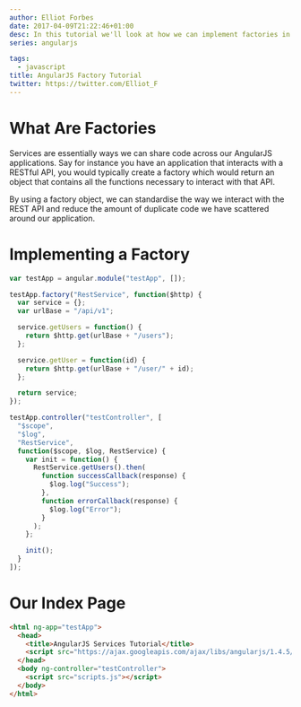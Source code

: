 ```yaml
---
author: Elliot Forbes
date: 2017-04-09T21:22:46+01:00
desc: In this tutorial we'll look at how we can implement factories in AngularJS
series: angularjs

tags:
  - javascript
title: AngularJS Factory Tutorial
twitter: https://twitter.com/Elliot_F
---
```


# What Are Factories

Services are essentially ways we can share code across our AngularJS
applications. Say for instance you have an application that interacts with a
RESTful API, you would typically create a factory which would return an object
that contains all the functions necessary to interact with that API.

By using a factory object, we can standardise the way we interact with the REST
API and reduce the amount of duplicate code we have scattered around our
application.

# Implementing a Factory

```js
var testApp = angular.module("testApp", []);

testApp.factory("RestService", function($http) {
  var service = {};
  var urlBase = "/api/v1";

  service.getUsers = function() {
    return $http.get(urlBase + "/users");
  };

  service.getUser = function(id) {
    return $http.get(urlBase + "/user/" + id);
  };

  return service;
});

testApp.controller("testController", [
  "$scope",
  "$log",
  "RestService",
  function($scope, $log, RestService) {
    var init = function() {
      RestService.getUsers().then(
        function successCallback(response) {
          $log.log("Success");
        },
        function errorCallback(response) {
          $log.log("Error");
        }
      );
    };

    init();
  }
]);
```

# Our Index Page

```html
<html ng-app="testApp">
  <head>
    <title>AngularJS Services Tutorial</title>
    <script src="https://ajax.googleapis.com/ajax/libs/angularjs/1.4.5/angular.min.js"></script>
  </head>
  <body ng-controller="testController">
    <script src="scripts.js"></script>
  </body>
</html>
```
